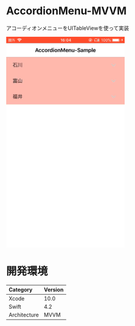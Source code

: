 # AccordionMenu-MVVM
アコーディオンメニューをUITableViewを使って実装

<img src="https://raw.githubusercontent.com/ddd503/Image-Resource/master/accordionMenu.gif" width="320">

# 開発環境

|Category | Version |
|:-----------|:------------|
| Xcode | 10.0 |
| Swift | 4.2 |
| Architecture | MVVM |

